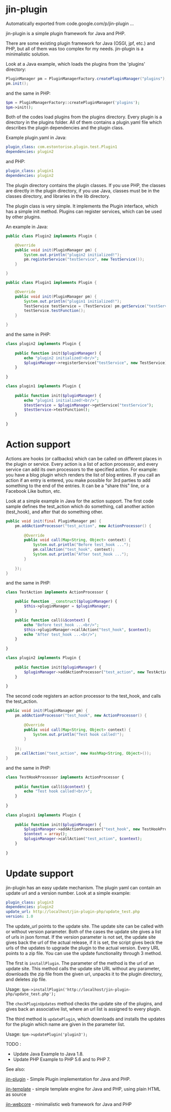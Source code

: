 # jin-plugin
Automatically exported from code.google.com/p/jin-plugin
...

jin-plugin is a simple plugin framework for Java and PHP.

There are some existing plugin framework for Java (OSGI, jpf, etc.) and PHP, but all of them was too complex for my needs. jin-plugin is a minimalistic solution.

Look at a Java example, which loads the plugins from the 'plugins' directory:

```java
PluginManager pm = PluginManagerFactory.createPluginManager("plugins");
pm.init();
```

and the same in PHP:

```php
$pm = PluginManagerFactory::createPluginManager('plugins');
$pm->init();
```

Both of the codes load plugins from the plugins directory. Every plugin is a directory in the plugins folder. All of them contains a plugin.yaml file which describes the plugin dependencies and the plugin class.

Example plugin.yaml in Java:

```yaml
plugin_class: com.estontorise.plugin.test.Plugin1
dependencies: plugin2
```

and PHP:

```yaml
plugin_class: plugin1
dependencies: plugin2
```

The plugin directory contains the plugin classes. If you use PHP, the classes are directly in the plugin directory, if you use Java, classes must be in the classes directory, and  libraries in the lib directory.

The plugin class is very simple. It implements the Plugin interface, which has a simple init method. Plugins can register services, which can be used by other plugins.

An example in Java:

```java
public class Plugin2 implements Plugin {

    @Override
    public void init(PluginManager pm) {
        System.out.println("plugin2 initialized!");
        pm.registerService("testService", new TestService());
    }

}

public class Plugin1 implements Plugin {

	@Override
	public void init(PluginManager pm) {
		System.out.println("plugin1 initialized!");
		TestService testService = (TestService) pm.getService("testService");
		testService.testFunction();
	}

}
```

and the same in PHP:

```php
class plugin2 implements Plugin {
	
	public function init($pluginManager) {
		echo "plugin2 initialized!<br/>";
		$pluginManager->registerService("testService", new TestService);
	}
		
}

class plugin1 implements Plugin {
	
	public function init($pluginManager) {
		echo "plugin1 initialized!<br/>";
		$testService = $pluginManager->getService("testService");
		$testService->testFunction();
	}
	
}
```

# Action support

Actions are hooks (or callbacks) which can be called on different places in the plugin or service. Every action is a list of action processor, and every service can add its own processors to the specified action. For example: you have a blog plugin which renders the list of blog entires. If you call an action if an entry is entered, you make possible for 3rd parties to add something to the end of the entries. It can be a "share this" line, or a Facebook Like button, etc. 

Look at a simple example in Java for the action support. The first code sample defines the test_action which do something, call another action (test_hook), and after that do something other. 

```java
public void init(final PluginManager pm) {
	pm.addActionProcessor("test_action", new ActionProcessor() {
			
		@Override
		public void call(Map<String, Object> context) {
			System.out.println("Before test_hook ...");
			pm.callAction("test_hook", context);
			System.out.println("After test_hook ...");				
		}
			
	});
}
```

and the same in PHP:

```php
class TestAction implements ActionProcessor {

	public function __construct($pluginManager) {
		$this->pluginManager = $pluginManager;
	}

	public function call(&$context) {
		echo "Before test_hook ...<br/>";
		$this->pluginManager->callAction("test_hook", $context);
		echo "After test_hook ...<br/>";
	}
	
}

class plugin2 implements Plugin {
		
	public function init($pluginManager) {
		$pluginManager->addActionProcessor("test_action", new TestAction($pluginManager));
	}
		
}
```

The second code registers an action processor to the test_hook, and calls the test_action.

```java
public void init(PluginManager pm) {
	pm.addActionProcessor("test_hook", new ActionProcessor() {
			
		@Override
		public void call(Map<String, Object> context) {
			System.out.println("Test hook called!");
		}
			
	});
	pm.callAction("test_action", new HashMap<String, Object>());
}
```

and the same in PHP:

```php
class TestHookProcessor implements ActionProcessor {
			
	public function call(&$context) {
		echo "Test hook called!<br/>";
	}
			
}
	
class plugin1 implements Plugin {
		
	public function init($pluginManager) {
		$pluginManager->addActionProcessor("test_hook", new TestHookProcessor);
		$context = array();
		$pluginManager->callAction("test_action", $context);
	}
		
}
```

# Update support

jin-plugin has an easy update mechanism. The plugin yaml can contain an update url and a version number. Look at a simple example:

```yaml
plugin_class: plugin3
dependencies: plugin2
update_url: http://localhost/jin-plugin-php/update_test.php
version: 1.0
``` 

The update_url points to the update site. The update site can be called with or without version parameter. Both of the cases the update site gives a list of urls in json format. If the version parameter is not set, the update site gives back the url of the actual release, if it is set, the script gives beck the urls of the updates to upgrade the plugin to the actual version. Every URL points to a zip file. You can use the update functionality through 3 method. 

The first is ```installPlugin```. The parameter of the method is the url of an update site. This method calls the update site URL without any parameter, downloads the zip file from the given url, unpacks it to the plugin directory, and deletes zip file.

Usage: ```$pm->installPlugin('http://localhost/jin-plugin-php/update_test.php');```

The ```checkPluginUpdates``` method checks the update site of the plugins, and gives back an associative list, where an url list is assigned to every plugin.

The third method is ```updatePlugin```, which downloads and installs the updates for the plugin which name are given in the parameter list. 

Usage: ```$pm->updatePlugin('plugin3');```

TODO : 
* Update Java Example to Java 1.8.
* Update PHP Example to PHP 5.6 and to PHP 7.

See also:

[jin-plugin](https://github.com/TheBojda/jin-plugin/) - Simple Plugin implementation for Java and PHP.

[jin-template](https://github.com/TheBojda/jin-template/) - simple template engine for Java and PHP, using plain HTML as source

[jin-webcore](https://github.com/TheBojda/jin-webcore/) - minimalistic web framework for Java and PHP


